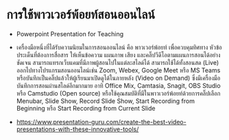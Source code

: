 # การใช้พาวเวอร์พ้อยท์สอนออนไลน์ 

- Powerpoint Presentation for Teaching

- เครื่องมือหนึ่งที่ได้รับความนิยมในการสอนออนไลน์ คือ พาวเวอร์พ้อยท์ เพื่อควบคุมทิศทาง หัวข้อ ประเด็นที่ต้องการสื่อสาร
ให้เห็นข้อความ แผนภาพ เสียง และคลิ๊ปวีดีโอตามแผนการสอนได้อย่างชัดเจน
สามารถแทรกเว็บแคมที่มีภาพผู้สอนไปในแต่ละสไลด์ได้ 
สามารถใช้ได้ทั้งสอนสด (Live) ออกไปทางโปรแกรมสอนออนไลน์เช่น Zoom, Webex, Google Meet หรือ MS Teams
หรือบันทึกเป็นคลิ๊ปแล้วให้ผู้เรียนมาเปิดดูได้ในภายหลัง (Video on Demand) ซึ่งมีเครื่องมือบันทึกการสอนผ่านสไลด์อีกมากมาย 
อาทิ Office Mix, Camtasia, Snagit, OBS Studio หรือ Camstudio (Open source) 
หรือใช้คุณสมบัติที่มีในพาวเวอร์พ้อยท์ด้วยการคลิ๊ปเลือก Menubar, Slide Show, Record Slide Show, Start Recording from Beginning หรือ Start Recording from Current Slide

- https://www.presentation-guru.com/create-the-best-video-presentations-with-these-innovative-tools/
